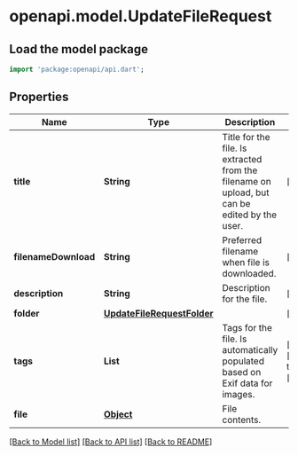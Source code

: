 # openapi.model.UpdateFileRequest

## Load the model package
```dart
import 'package:openapi/api.dart';
```

## Properties
Name | Type | Description | Notes
------------ | ------------- | ------------- | -------------
**title** | **String** | Title for the file. Is extracted from the filename on upload, but can be edited by the user. | [optional] 
**filenameDownload** | **String** | Preferred filename when file is downloaded. | [optional] 
**description** | **String** | Description for the file. | [optional] 
**folder** | [**UpdateFileRequestFolder**](UpdateFileRequestFolder.md) |  | [optional] 
**tags** | **List<String>** | Tags for the file. Is automatically populated based on Exif data for images. | [optional] [default to const []]
**file** | [**Object**](.md) | File contents. | 

[[Back to Model list]](../README.md#documentation-for-models) [[Back to API list]](../README.md#documentation-for-api-endpoints) [[Back to README]](../README.md)


